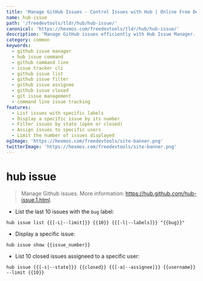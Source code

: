 ```yaml
---
title: 'Manage GitHub Issues - Control Issues with Hub | Online Free DevTools by Hexmos'
name: hub-issue
path: '/freedevtools/tldr/hub/hub-issue/'
canonical: 'https://hexmos.com/freedevtools/tldr/hub/hub-issue/'
description: 'Manage GitHub issues efficiently with Hub Issue Manager. List, display, and filter issues directly from the command line. Free online tool, no registration required.'
category: common
keywords:
  - github issue manager
  - hub issue command
  - github command line
  - issue tracker cli
  - github issue list
  - github issue filter
  - github issue assignee
  - github issue closed
  - git issue management
  - command line issue tracking
features:
  - List issues with specific labels
  - Display a specific issue by its number
  - Filter issues by state (open or closed)
  - Assign issues to specific users
  - Limit the number of issues displayed
ogImage: 'https://hexmos.com/freedevtools/site-banner.png'
twitterImage: 'https://hexmos.com/freedevtools/site-banner.png'
---
```


# hub issue

> Manage Github issues.
> More information: <https://hub.github.com/hub-issue.1.html>.

- List the last 10 issues with the `bug` label:

`hub issue list {{[-L|--limit]}} {{10}} {{[-l|--labels]}} "{{bug}}"`

- Display a specific issue:

`hub issue show {{issue_number}}`

- List 10 closed issues assigneed to a specific user:

`hub issue {{[-s|--state]}} {{closed}} {{[-a|--assignee]}} {{username}} --limit {{10}}`
